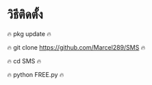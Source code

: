 # วิธีติดตั้ง

🔥 pkg update 🔥

🔥 git clone https://github.com/Marcel289/SMS 🔥

🔥 cd SMS 🔥

🔥 python FREE.py 🔥
